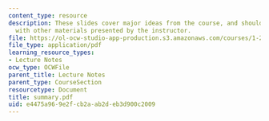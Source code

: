 ```yaml
---
content_type: resource
description: These slides cover major ideas from the course, and should be supplemented
  with other materials presented by the instructor.
file: https://ol-ocw-studio-app-production.s3.amazonaws.com/courses/1-221j-transportation-systems-fall-2004/e4475a969e2fcb2aab2deb3d900c2009_summary.pdf
file_type: application/pdf
learning_resource_types:
- Lecture Notes
ocw_type: OCWFile
parent_title: Lecture Notes
parent_type: CourseSection
resourcetype: Document
title: summary.pdf
uid: e4475a96-9e2f-cb2a-ab2d-eb3d900c2009
---
```

